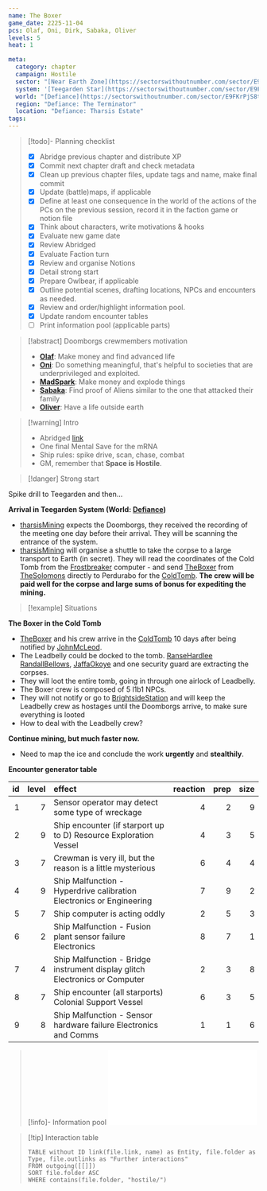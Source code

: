 ```yaml
---
name: The Boxer
game_date: 2225-11-04
pcs: Olaf, Oni, Dirk, Sabaka, Oliver
levels: 5
heat: 1

meta:
  category: chapter
  campaign: Hostile
  sector: "[Near Earth Zone](https://sectorswithoutnumber.com/sector/E9FKrPjS8tsRmoryYMpe)"
  system: '[Teegarden Star](https://sectorswithoutnumber.com/sector/E9FKrPjS8tsRmoryYMpe/system/EK7eZhRuSaUmzSTEwm7a) and [Perdurabo](https://sectorswithoutnumber.com/sector/E9FKrPjS8tsRmoryYMpe/system/PWrHAjd6P64k61Ga1PfQ)'
  world: "[Defiance](https://sectorswithoutnumber.com/sector/E9FKrPjS8tsRmoryYMpe/planet/UBzrpfVGWXxJZq6C9ndC) and Deep Space"
  region: "Defiance: The Terminator"
  location: "Defiance: Tharsis Estate"
tags: 
---
```


> [!todo]- Planning checklist
> - [x] Abridge previous chapter and distribute XP
> - [x] Commit next chapter draft and check metadata
> - [x] Clean up previous chapter files, update tags and name, make final commit
> - [x] Update (battle)maps, if applicable
> - [x] Define at least one consequence in the world of the actions of the PCs on the previous session, record it in the faction game or notion file
> - [x] Think about characters, write motivations & hooks
> - [x] Evaluate new game date
> - [x] Review Abridged
> - [x] Evaluate Faction turn
> - [x] Review and organise Notions
> - [x] Detail strong start
> - [x] Prepare Owlbear, if applicable
> - [x] Outline potential scenes, drafting locations, NPCs and encounters as needed.
> - [x] Review and order/highlight information pool.
> - [x] Update random encounter tables
> - [ ] Print information pool (applicable parts)

> [!abstract] Doomborgs crewmembers motivation
> - [**Olaf**](../pcs/Olaf.md): Make money and find advanced life
> - [**Oni**](../pcs/Oni.md): Do something meaningful, that's helpful to societies that are underprivileged and exploited.
> - [**MadSpark**](../pcs/MadSpark.md): Make money and explode things
> - [**Sabaka**](../pcs/Sabaka.md): Find proof of Aliens similar to the one that attacked their family
> - [**Oliver**](../pcs/Oliver.md): Have a life outside earth

> [!warning] Intro
> - Abridged [link](https://github.com/efsalvarenga/terraCampaigns_published/blob/main/hostile/abridged.md#chapter-02-the-cold-tomb)
> - One final Mental Save for the mRNA
> - Ship rules: spike drive, scan, chase, combat
> - GM, remember that **Space is Hostile**.

> [!danger] Strong start

Spike drill to Teegarden and then...

**Arrival in Teegarden System (World: [Defiance](../locations/Defiance.md))**
- [tharsisMining](../factions/tharsisMining.md) expects the Doomborgs, they received the recording of the meeting one day before their arrival. They will be scanning the entrance of the system.
- [tharsisMining](../factions/tharsisMining.md) will organise a shuttle to take the corpse to a large transport to Earth (in secret). They will read the coordinates of the Cold Tomb from the [Frostbreaker](../objects/Frostbreaker.md) computer - and send [TheBoxer](../npcs/TheBoxer.md) from [TheSolomons](../locations/TheSolomons.md) directly to Perdurabo for the [ColdTomb](../locations/ColdTomb.md). **The crew will be paid well for the corpse and large sums of bonus for expediting the mining.**

> [!example] Situations 

**The Boxer in the Cold Tomb**
- [TheBoxer](../npcs/TheBoxer.md) and his crew arrive in the [ColdTomb](../locations/ColdTomb.md) 10 days after being notified by [JohnMcLeod](../npcs/JohnMcLeod.md).
- The Leadbelly could be docked to the tomb. [RanseHardlee](../npcs/RanseHardlee.md) [RandallBellows](../npcs/RandallBellows.md), [JaffaOkoye](../npcs/JaffaOkoye.md) and one security guard are extracting the corpses.
- They will loot the entire tomb, going in through one airlock of Leadbelly.
- The Boxer crew is composed of 5 l1b1 NPCs.
- They will not notify or go to [BrightsideStation](../locations/BrightsideStation.md) and will keep the Leadbelly crew as hostages until the Doomborgs arrive, to make sure everything is looted
- How to deal with the Leadbelly crew?

**Continue mining, but much faster now.**
- Need to map the ice and conclude the work **urgently** and **stealthily**.

**Encounter generator table**

| id| level|effect                                                                      | reaction| prep| size|
|--:|-----:|:---------------------------------------------------------------------------|--------:|----:|----:|
|  1|     7|Sensor operator may detect some type of wreckage                            |        4|    2|    9|
|  2|     9|Ship encounter (if starport up to D) Resource Exploration Vessel            |        4|    3|    5|
|  3|     7|Crewman is very ill, but the reason is a little mysterious                  |        6|    4|    4|
|  4|     9|Ship Malfunction - Hyperdrive calibration Electronics or Engineering        |        7|    9|    2|
|  5|     7|Ship computer is acting oddly                                               |        2|    5|    3|
|  6|     2|Ship Malfunction - Fusion plant sensor failure Electronics                  |        8|    7|    1|
|  7|     4|Ship Malfunction - Bridge instrument display glitch Electronics or Computer |        2|    3|    8|
|  8|     7|Ship encounter (all starports) Colonial Support Vessel                      |        6|    3|    5|
|  9|     8|Ship Malfunction - Sensor hardware failure Electronics and Comms            |        1|    1|    6|

> [!info]- Information pool
> ![_informationPool](../_informationPool.md)

> [!tip] Interaction table 
> 
> ```dataview
> TABLE without ID link(file.link, name) as Entity, file.folder as Type, file.outlinks as "Further interactions"
> FROM outgoing([[]]) 
> SORT file.folder ASC
> WHERE contains(file.folder, "hostile/")
> ```


